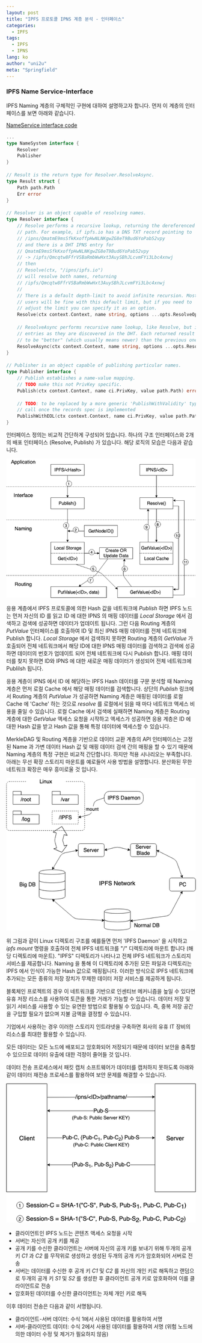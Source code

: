 ```yaml
---
layout: post
title: "IPFS 프로토콜 IPNS 계층 분석 - 인터페이스"
categories:
  - IPFS
tags:
  - IPFS
  - IPNS
lang: ko
author: "uni2u"
meta: "Springfield"
---
```


### IPFS Name Service-Interface

IPFS Naming 계층의 구체적인 구현에 대하여 설명하고자 합니다. 먼저 이 계층의 인터페이스를 보면 아래와 같습니다.

[NameService interface code](https://github.com/ipfs/go-ipfs/blob/master/namesys/interface.go)

```go
...
type NameSystem interface {
    Resolver
    Publisher
}

// Result is the return type for Resolver.ResolveAsync.
type Result struct {
    Path path.Path
    Err error
}

// Resolver is an object capable of resolving names.
type Resolver interface {
    // Resolve performs a recursive lookup, returning the dereferenced
    // path. For example, if ipfs.io has a DNS TXT record pointing to
    // /ipns/QmatmE9msSfkKxoffpHwNLNKgwZG8eT9Bud6YoPab52vpy
    // and there is a DHT IPNS entry for
    // QmatmE9msSfkKxoffpHwNLNKgwZG8eT9Bud6YoPab52vpy
    // -> /ipfs/Qmcqtw8FfrVSBaRmbWwHxt3AuySBhJLcvmFYi3Lbc4xnwj
    // then
    // Resolve(ctx, "/ipns/ipfs.io")
    // will resolve both names, returning
    // /ipfs/Qmcqtw8FfrVSBaRmbWwHxt3AuySBhJLcvmFYi3Lbc4xnwj
    //
    // There is a default depth-limit to avoid infinite recursion. Most
    // users will be fine with this default limit, but if you need to
    // adjust the limit you can specify it as an option.
    Resolve(ctx context.Context, name string, options ...opts.ResolveOpt) (value path.Path, err error)

    // ResolveAsync performs recursive name lookup, like Resolve, but it returns
    // entries as they are discovered in the DHT. Each returned result is guaranteed
    // to be "better" (which usually means newer) than the previous one.
    ResolveAsync(ctx context.Context, name string, options ...opts.ResolveOpt) <-chan Result
}

// Publisher is an object capable of publishing particular names.
type Publisher interface {
    // Publish establishes a name-value mapping.
    // TODO make this not PrivKey specific.
    Publish(ctx context.Context, name ci.PrivKey, value path.Path) error

    // TODO: to be replaced by a more generic 'PublishWithValidity' type
    // call once the records spec is implemented
    PublishWithEOL(ctx context.Context, name ci.PrivKey, value path.Path, eol time.Time) error
}
```

인터페이스 정의는 비교적 간단하게 구성되어 있습니다. 하나의 구조 인터페이스와 2개의 배포 인터페이스 (Resolve, Publish) 가 있습니다. 해당 로직의 모습은 다음과 같습니다.

![인터페이스 동작 절차](/images/ipns_interface01.png)

응용 계층에서 IPFS 프로토콜에 의한 Hash 값을 네트워크에 _Publish_ 하면 IPFS 노드는 먼저 자신의 ID 를 읽고 ID 에 대한 IPNS 의 매핑 데이터를 _Local Storage_ 에서 검색하고 검색에 성공하면 데이터가 업데이트 됩니다. 그런 다음 Routing 계층의 _PutValue_ 인터페이스를 호출하여 ID 및 최신 IPNS 매핑 데이터를 전체 네트워크에 Publish 합니다. _Local Storage_ 에서 검색하지 못하면 Routing 계층의 _GetValue_ 가 호출되어 전체 네트워크에서 해당 ID에 대한 IPNS 매핑 데이터를 검색하고 검색에 성공하면 데이터의 번호가 업데이트 되어 전체 네트워크에 다시 Publish 합니다. 매핑 데이터를 찾지 못하면 ID와 IPNS 에 대한 새로운 매핑 데이터가 생성되어 전체 네트워크에 Publilsh 됩니다.

응용 계층이 IPNS 에서 ID 에 해당하는 IPFS Hash 데이터를 구문 분석할 때 Naming 계층은 먼저 로컬 Cache 에서 해당 매핑 데이터를 검색합니다. 상단의 _Publish_ 링크에서 Routing 계층의 _PutValue_ 가 성공하면 Naming 계층은 매핑된 데이터를 로컬 Cache 에 'Cache' 하는 것으로 _resolve_ 를 로컬에서 읽을 때 마다 네트워크 액세스 비용을 줄일 수 있습니다. 로컬 Cache 에서 검색에 실패하면 Naming 계층은 Routing 계층에 대한 _GetValue_ 액세스 요청을 시작하고 액세스가 성공하면 응용 계층은 ID 에 대한 Hash 값을 받고 Hash 값을 통해 특정 데이터에 액세스할 수 있습니다.

MerkleDAG 및 Routing 계층을 기반으로 데이터 교환 계층의 API 인터페이스는 고정된 Name 과 가변 데이터 Hash 값 및 매핑 데이터 검색 간의 매핑을 할 수 있기 때문에 Naming 계층의 특정 구현은 비교적 간단합니다. 하지만 적용 시나리오는 부족합니다. 아래는 무선 확장 스토리지 마운트를 예로들어 사용 방법을 설명합니다. 분산화된 무한 네트워크 확장은 매우 흥미로울 것 입니다.

![무선 확장 스토리지 예](/images/ipns_interface02.png)

위 그림과 같이 Linux 디렉토리 구조를 예를들면 먼저 'IPFS Daemon' 을 시작하고 _ipfs mount_ 명령을 호출하여 전체 IPFS 네트워크를 "/" 디렉토리에 마운트 합니다 (해당 디렉토리에 마운트). "IPFS" 디렉토리가 나타나고 전체 IPFS 네트워크가 스토리지 서비스를 제공합니다. Naming 을 통해 이 디렉토리에 추가된 모든 파일과 디렉토리는 IPFS 에서 인식이 가능한 Hash 값으로 매핑됩니다. 이러한 방식으로 IPFS 네트워크에 추가되는 모든 종류의 저장 장치가 무제한 데이터 저장 서비스를 제공하게 됩니다.

블록체인 프로젝트의 경우 이 네트워크를 기반으로 인센티브 메커니즘을 높일 수 있다면 유휴 저장 리소스를 사용하여 토큰을 통한 거래가 가능할 수 있습니다. 데이터 저장 및 읽기 서비스를 사용할 수 있는 유연한 방법으로 활용될 수 있습니다. 즉, 중복 저장 공간을 구입할 필요가 없으며 지불 금액을 결정할 수 있습니다.

기업에서 사용하는 경우 이러한 스토리지 인트라넷을 구축하면 회사의 유휴 IT 장비의 리소스를 최대한 활용할 수 있습니다.

모든 데이터는 모든 노드에 배포되고 암호화되어 저장되기 때문에 데이터 보안을 충족할 수 있으므로 데이터 유출에 대한 걱정이 줄어들 것 입니다.

데이터 전송 프로세스에서 패킷 캡처 소프트웨어가 데이터를 캡처하지 못하도록 아래와 같이 데이터 재전송 프로세스를 활용하여 보안 문제를 해결할 수 있습니다.

![보안을 위한 기반 데이터 전송 활용](/images/ipns_interface03.png)

- 클라이언트인 IPFS 노드는 콘텐츠 액세스 요청을 시작
- 서버는 자신의 공개 키를 제공
- 공개 키를 수신한 클라이언트는 서버에 자신의 공개 키를 보내기 위해 두개의 공개 키 _C1_ 과 _C2_ 를 무작위로 생성하고 생성된 두개의 공개 키가 암호화되어 서버로 전송
- 서버는 데이터를 수신한 후 공개 키 _C1_ 및 _C2_ 를 자신의 개인 키로 해독하고 랜덤으로 두개의 공개 키 _S1_ 및 _S2_ 를 생성한 후 클라이언트 공개 키로 암호화하여 이를 클라이언트로 전송
- 암호화된 데이터를 수신한 클라이언트는 자체 개인 키로 해독

이후 데이터 전송은 다음과 같이 서명됩니다.

- 클라이언트-서버 데이터: 수식 1에서 사용된 데이터를 활용하여 서명
- 서버-클라이언트 데이터: 수식 2에서 사용된 데이터를 활용하여 서명 (위험 노드에 의한 데이터 수정 및 제거가 필요하지 않음)
